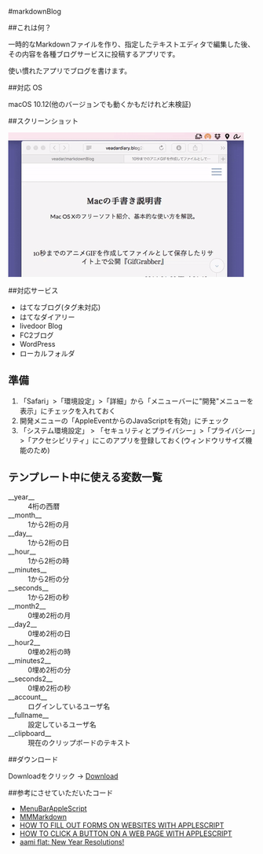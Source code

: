 #markdownBlog

##これは何？

一時的なMarkdownファイルを作り、指定したテキストエディタで編集した後、その内容を各種ブログサービスに投稿するアプリです。

使い慣れたアプリでブログを書けます。

##対応 OS

macOS 10.12(他のバージョンでも動くかもだけれど未検証) 

##スクリーンショット

![スクリーンショット](./markdownblog.gif)

##対応サービス

- はてなブログ(タグ未対応)
- はてなダイアリー
- livedoor Blog
- FC2ブログ
- WordPress
- ローカルフォルダ

## 準備
1. 「Safari」>「環境設定」>「詳細」から「メニューバーに"開発"メニューを表示」にチェックを入れておく
2. 開発メニューの「AppleEventからのJavaScriptを有効」にチェック
3. 「システム環境設定」 > 「セキュリティとプライバシー」>「プライバシー」>「アクセシビリティ」にこのアプリを登録しておく(ウィンドウリサイズ機能のため)

## テンプレート中に使える変数一覧

<dl>
<dt>__year__</dt>
<dd>4桁の西暦</dd>
<dt>__month__</dt>
<dd>1から2桁の月</dd>
<dt>__day__</dt>
<dd>1から2桁の日</dd>
<dt>__hour__</dt>
<dd>1から2桁の時</dd>
<dt>__minutes__</dt>
<dd>1から2桁の分</dd>
<dt>__seconds__</dt>
<dd>1から2桁の秒</dd>
<dt>__month2__</dt>
<dd>0埋め2桁の月</dd>
<dt>__day2__</dt>
<dd>0埋め2桁の日</dd>
<dt>__hour2__</dt>
<dd>0埋め2桁の時</dd>
<dt>__minutes2__</dt>
<dd>0埋め2桁の分</dd>
<dt>__seconds2__</dt>
<dd>0埋め2桁の秒</dd>
<dt>__account__</dt>
<dd>ログインしているユーザ名</dd>
<dt>__fullname__</dt>
<dd>設定しているユーザ名</dd>
<dt>__clipboard__</dt>
<dd>現在のクリップボードのテキスト</dd>
</dl>

##ダウンロード

Downloadをクリック → [Download](https://github.com/veadar/markdownBlog/releases)


##参考にさせていただいたコード

- [MenuBarAppleScript](http://memogakisouko.appspot.com/MenuBarAppleScript.html)
- [MMMarkdown](https://github.com/mdiep/MMMarkdown)
- [HOW TO FILL OUT FORMS ON WEBSITES WITH APPLESCRIPT](http://www.cubemg.com/how-to-fill-out-forms-on-websites-with-applescript/)
- [HOW TO CLICK A BUTTON ON A WEB PAGE WITH APPLESCRIPT](http://www.cubemg.com/how-to-click-a-button-on-a-web-page-with-applescript/)
- [aami flat: New Year Resolutions!](https://www.iconfinder.com/icons/897241/article_blog_blogging_compose_resolutions_sign_write_icon#size=128)